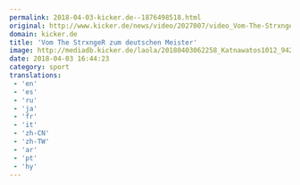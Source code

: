 ```yaml
---
permalink: 2018-04-03-kicker.de--1876498518.html
original: http://www.kicker.de/news/video/2027007/video_Vom-The-StrxngeR-zum-deutschen-Meister.html#omrss
domain: kicker.de
title: 'Vom The StrxngeR zum deutschen Meister'
image: http://mediadb.kicker.de/laola/20180403062258_Katnawatos1012_942x530.jpg
date: 2018-04-03 16:44:23
category: sport
translations: 
 - 'en'
 - 'es'
 - 'ru'
 - 'ja'
 - 'fr'
 - 'it'
 - 'zh-CN'
 - 'zh-TW'
 - 'ar'
 - 'pt'
 - 'hy'
---
```


